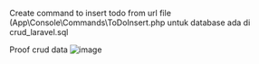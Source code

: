 Create command to insert todo from url file (App\Console\Commands\ToDoInsert.php
untuk database ada di crud_laravel.sql

Proof crud data
![image](https://user-images.githubusercontent.com/61044174/190382498-d5f0ebf4-3a34-4a69-99e2-e409fb44308b.png)
